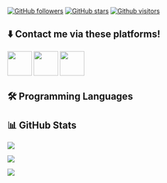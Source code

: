 <!-- ![GitHub stars](https://img.shields.io/github/stars/sametcp?style=social) -->
[![GitHub followers](https://img.shields.io/github/followers/sametcp?style=flat&logo=github)](https://github.com/sametcp?tab=followers)
[![GitHub stars](https://img.shields.io/github/stars/sametcp?style=flat&logo=github)](https://github.com/sametcp?tab=repositories)
[![Github visitors](https://visitor-badge.glitch.me/badge?page_id=sametcp.visitor-badge)](https://github.com/sametcp)


## ⬇️ Contact me via these platforms! 

<a href="https://www.linkedin.com/in/samet-berk-%C5%9Fim%C5%9Fek-2295b6210/?originalSubdomain=tr&challengeId=AQHOPDswfpa5JgAAAX2HJvyWWgP3YuyOHzvuPMRAbHUE67Z8JU4g411khZm_IxDsfUwrmDfStoNShsk9lDQ4epeKJ_YuYnQFFw&submissionId=513cde94-82a7-bd16-539d-f2b584b9d349/" target="_blank"><img src="https://user-images.githubusercontent.com/61664693/116171176-f19f5b00-a710-11eb-84e9-b16771b30e2d.png" width="55x"></img></a>
<a href="https://www.instagram.com/samettcp" target="_blank"><img src="https://user-images.githubusercontent.com/61664693/116333770-b702f480-a7dc-11eb-8654-0378659e4719.png" width="55px"></img></a>
<a href="mailto:sametberk.simsek@gmail.com" target="_blank"><img src="https://user-images.githubusercontent.com/61664693/116171180-f237f180-a710-11eb-9aea-560e6d4490b7.png" width="55px"></img></a>

<!--
  <a href="https://www.linkedin.com/in/samet-berk-%C5%9Fim%C5%9Fek-2295b6210/?originalSubdomain=tr&challengeId=AQHOPDswfpa5JgAAAX2HJvyWWgP3YuyOHzvuPMRAbHUE67Z8JU4g411khZm_IxDsfUwrmDfStoNShsk9lDQ4epeKJ_YuYnQFFw&submissionId=513cde94-82a7-bd16-539d-f2b584b9d349" target="_blank" rel="nofollow"><img alt="Burak's Linkedin" src="https://img.shields.io/badge/LinkedIn-0A66C2??style=flat-square&logo=linkedin&logoColor=white" /></a>
  <a href="mailto:sametberk.simsek@gmail.com" target="_blank" rel="nofollow"><img alt="Burak's Mail Address" src="https://img.shields.io/badge/Gmail-F14236??style=flat-square&logo=gmail&logoColor=white" /></a>
-->

## 🛠 Programming Languages

<!--
<img src="https://img.shields.io/badge/C%23-953DAC??style=flat-square&logo=c-sharp&logoColor=white"></img>
<img src="https://img.shields.io/badge/JavaScript-EFD81D??style=flat-square&logo=javascript&logoColor=black"></img>
<img src="https://img.shields.io/badge/Java-9E0000??style=flat-square&logo=java&logoColor=white"></img>
<img src="https://img.shields.io/badge/TypeScript-2F74C0??style=flat-square&logo=typescript&logoColor=white"></img>
<img src="https://img.shields.io/badge/CSS-0B75C2??style=flat-square&logo=css3&logoColor=white"></img>
<img src="https://img.shields.io/badge/HTML5-DD4B25??style=flat-square&logo=html5&logoColor=white"></img>
-->


## 📊 GitHub Stats

<p align="center">
  <p>
    <a href="https://github.com/sametcp" target="_blank">
    <img src="https://github-readme-stats.vercel.app/api?username=sametcp&count_private=true&show_icons=true&theme=tokyonight">
      </a>
</p>
  <p>
  <a href="https://github.com/sametcp/HRMS-backend" target="_blank">
  <img src="https://github-readme-stats.vercel.app/api/pin/?username=sametcp&repo=HRMS-backend&layout=compact&show_icons=true&theme=tokyonight">
  </a>
  </p>
  <p>
  <a href="https://github.com/sametcp?tab=repositories" target="_blank">
  <img src="https://github-readme-stats.vercel.app/api/top-langs/?username=sametcp&hide=python&layout=compact&show_icons=true&theme=tokyonight">
  </a>
  </p>
</p>
